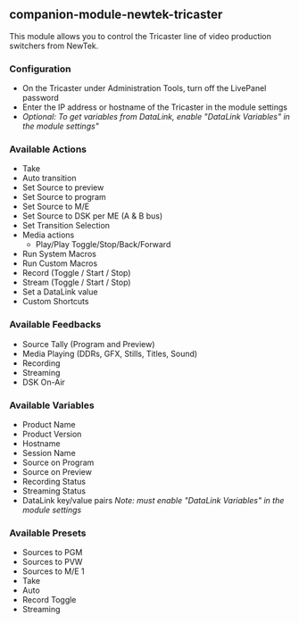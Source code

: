 ## companion-module-newtek-tricaster

This module allows you to control the Tricaster line of video production switchers from NewTek.

### Configuration

- On the Tricaster under Administration Tools, turn off the LivePanel password
- Enter the IP address or hostname of the Tricaster in the module settings
- _Optional: To get variables from DataLink, enable "DataLink Variables" in the module settings"_

### Available Actions

- Take
- Auto transition
- Set Source to preview
- Set Source to program
- Set Source to M/E
- Set Source to DSK per ME (A & B bus)
- Set Transition Selection
- Media actions
  - Play/Play Toggle/Stop/Back/Forward
- Run System Macros
- Run Custom Macros
- Record (Toggle / Start / Stop)
- Stream (Toggle / Start / Stop)
- Set a DataLink value
- Custom Shortcuts

### Available Feedbacks

- Source Tally (Program and Preview)
- Media Playing (DDRs, GFX, Stills, Titles, Sound)
- Recording
- Streaming
- DSK On-Air

### Available Variables

- Product Name
- Product Version
- Hostname
- Session Name
- Source on Program
- Source on Preview
- Recording Status
- Streaming Status
- DataLink key/value pairs _Note: must enable "DataLink Variables" in the module settings_

### Available Presets

- Sources to PGM
- Sources to PVW
- Sources to M/E 1
- Take
- Auto
- Record Toggle
- Streaming
